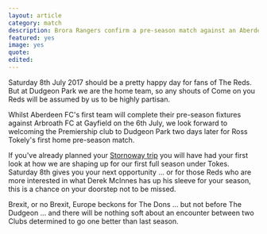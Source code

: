 ```yaml
---
layout: article
category: match
description: Brora Rangers confirm a pre-season match against an Aberdeen FC XI at Dudgeon Park in early July
featured: yes
image: yes
quote:
edited:
---
```

Saturday 8th July 2017 should be a pretty happy day for fans of The Reds. But at Dudgeon Park we are the home team, so any shouts of Come on you Reds will be assumed by us to be highly partisan.

Whilst Aberdeen FC's first team will complete their pre-season fixtures against Arbroath FC at Gayfield on the 6th July, we look forward to welcoming the Premiership club to Dudgeon Park two days later for Ross Tokely's first home pre-season match.

If you've already planned your [Stornoway trip](/2017/05/11/make-your-way-to-Stornoway/) you will have had your first look at how we are shaping up for our first full season under Tokes. Saturday 8th gives you your next opportunity ... or for those Reds who are more interested in what Derek McInnes has up his sleeve for your season, this is a chance on your doorstep not to be missed.

Brexit, or no Brexit, Europe beckons for The Dons ... but not before The Dudgeon ... and there will be nothing soft about an encounter between two Clubs determined to go one better than last season.
